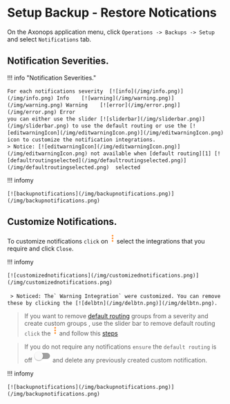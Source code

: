# Setup Backup - Restore Notications

On the Axonops application menu, click `Operations -> Backups -> Setup` and select `Notifications` tab. 

## Notification Severities.

!!! info "Notification Severities."

    For each notifications severity  [![info](/img/info.png)](/img/info.png) Info    [![warning](/img/warning.png)](/img/warning.png) Warning    [![error](/img/error.png)](/img/error.png) Error
    you can either use the slider [![sliderbar](/img/sliderbar.png)](/img/sliderbar.png) to use the default routing or use the [![editwarningIcon](/img/editwarningIcon.png)](/img/editwarningIcon.png)  icon to customize the notification integrations.
    > Notice: [![editwarningIcon](/img/editwarningIcon.png)](/img/editwarningIcon.png) not available when [default routing][1] [![defaultroutingselected](/img/defaultroutingselected.png)](/img/defaultroutingselected.png)  selected


[1]: /how-to/default-routing/

!!! infomy 

    [![backupnotifications](/img/backupnotifications.png)](/img/backupnotifications.png)


## Customize Notifications.

To customize notifications `click` on [![editwarningIcon](/img/editwarningIcon.png)](/img/editwarningIcon.png) select the integrations that you require and click `Close`.

!!! infomy 

    [![customizednotifications](/img/customizednotifications.png)](/img/customizednotifications.png)

     > Noticed: The` Warning Integration` were customized. You can remove these by clicking the [![delbtn](/img/delbtn.png)](/img/delbtn.png).


> If you want to remove [default routing][1] groups from a severity and create custom groups , use the slider bar to remove default routing `click` the [![editwarningIcon](/img/editwarningIcon.png)](/img/editwarningIcon.png) and follow this [steps][2]

> If you do not require any notifications `ensure` the `default routing` is off [![sliderbar](/img/sliderbar.png)](/img/sliderbar.png) and delete any previously created custom notification.

[2]: #notification-severities

!!! infomy 

    [![backupnotifications](/img/backupnotifications.png)](/img/backupnotifications.png)

